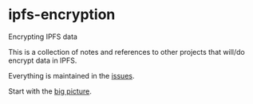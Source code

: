 # ipfs-encryption
Encrypting IPFS data

This is a collection of notes and references to other projects that will/do encrypt data in IPFS.

Everything is maintained in the [issues](https://github.com/richardschneider/ipfs-encryption/issues). 

Start with the [big picture](https://github.com/richardschneider/ipfs-encryption/issues/3).
